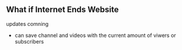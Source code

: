 ## What if Internet Ends Website

updates comning

- can save channel and videos with the current amount of viwers or subscribers
